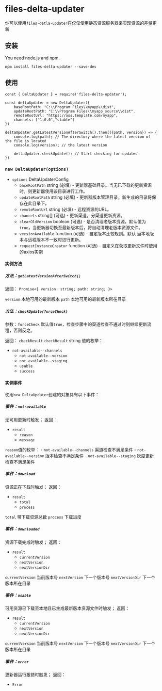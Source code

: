 
# files-delta-updater

你可以使用`files-detla-updater`在仅仅使用静态资源服务器来实现资源的差量更新

## 安装

You need node.js and npm.

```
npm install files-delta-updater --save-dev
```

## 使用

```
const { DeltaUpdater } = require('files-delta-updater');

const deltaUpdater = new DeltaUpdater({
	baseRootPath: "C:\\Program Files\\myapp\\dist",
	updateRootPath: "C:\\Program Files\\myapp_source\\dist",
	remoteRootUrl: "https://oss.template.com/myapp", 
	channels: ["1.0.0","stable"]
})

deltaUpdater.getLatestVersionAfterSwitch().then(({path, version}) => {
	console.log(path); // The directory where the latest version of the file is located
	console.log(version); // the latest version

	deltaUpdater.checkUpdate(); // Start checking for updates
})
```


### `new DeltaUpdater(options)`
- `options` DeltaUpdaterConfig
	- `baseRootPath` string (必填) - 更新器基础目录。当无已下载的更新资源时，则更新器使用该目录进行工作。
	- `updateRootPath` string (必填) - 更新器版本管理目录。新生成的目录将保存在此目录下。
	- `remoteRootUrl` string (必填) - 远程资源的URL。
	- `channels` string[] (可选) - 更新渠道。分渠道更新资源。
	- `clearOldVersion` boolean (可选) - 是否清理老版本资源。默认值为`true`，当更新器切换至最新版本后，将自动清理老版本资源文件。
	- `versionAvailable` function (可选) - 自定版本比较规则。默认 当本地版本与远程版本不一致时进行更新。
	- `requestInstanceCreator` function (可选) - 自定义在获取更新文件时使用的axios实例

#### 实例方法

##### 方法：`getLatestVersionAfterSwitch()`

返回： `Promise<{ version: string; path: string; }>`

`version` 本地可用的最新版本
`path` 本地可用的最新版本所在目录

##### 方法：`checkUpdate(forceCheck)`

参数：`forceCheck`
默认值`true`，检查步骤中的渠道检查不通过时则继续更新流程，否则反之。

返回： `checkResult` 
`checkResult` string 值的枚举：
-  `not-available--channels`
	- `not-available--version`
	- `not-available--staging`
	- `usable`
	- `success`


#### 实例事件

使用`new DeltaUpdater`创建的对象具有以下事件：

##### 事件：`not-available`

无可用更新时触发；
返回：
- `result`
	- `reason` 
	- `message`

`reason`值的枚举：
	- `not-available--channels` 渠道检查不满足条件
	- `not-available--version` 版本检查不满足条件
	- `not-available--staging` 灰度更新检查不满足条件

##### 事件：`download`

资源正在下载时触发；
返回：
- `result`
	- `total` 
	- `process`

 `total` 带下载资源总数
 `process` 下载进度

##### 事件：`downloaded`

资源下载完成时触发；
返回：
- `result`
	- `currentVersion` 
	- `nextVersion`
	- `nextVersionDir`

 `currentVersion` 当前版本号
 `nextVersion` 下一个版本号
 `nextVersionDir` 下一个版本所在目录
##### 事件：`usable`

可用资源已下载至本地且已生成最新版本资源文件时触发；
返回：
- `result`
	- `currentVersion` 
	- `nextVersion`
	- `nextVersionDir`

 `currentVersion` 当前版本号
 `nextVersion` 下一个版本号
 `nextVersionDir` 下一个版本所在目录

##### 事件：`error`

更新器运行报错时触发；
返回：
- `Error`



